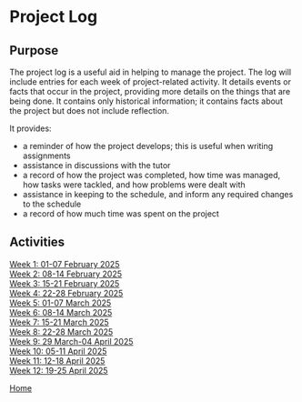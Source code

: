# Project Log

## Purpose
The project log is a useful aid in helping to manage the project. The log will include entries for each week of project-related activity.  It details events or facts that occur in the project, providing more details on the things that are being done.  It contains only historical information; it contains facts about the project but does not include reflection.

It provides:  
- a reminder of how the project develops; this is useful when writing assignments  
- assistance in discussions with the tutor
- a record of how the project was completed, how time was managed, how tasks were tackled, and how problems were dealt with
- assistance in keeping to the schedule, and inform any required changes to the schedule
- a record of how much time was spent on the project

## Activities

[Week 1: 01-07 February 2025](log/week-01.md)  
[Week 2: 08-14 February 2025](log/week-02.md)  
[Week 3: 15-21 February 2025](log/week-03.md)  
[Week 4: 22-28 February 2025](log/week-04.md)  
[Week 5: 01-07 March 2025](log/week-05.md)  
[Week 6: 08-14 March 2025](log/week-06.md)  
[Week 7: 15-21 March 2025](log/week-07.md)  
[Week 8: 22-28 March 2025](log/week-08.md)  
[Week 9: 29 March-04 April 2025](log/week-09.md)  
[Week 10: 05-11 April 2025](log/week-10.md)  
[Week 11: 12-18 April 2025](log/week-11.md)  
[Week 12: 19-25 April 2025](log/week-12.md)  

[Home](/)
